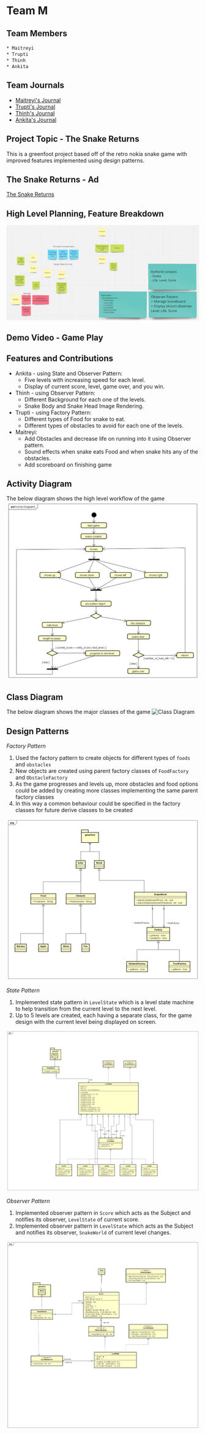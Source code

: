 # Team M

## Team Members
    * Maitreyi
    * Trupti
    * Thinh
    * Ankita

## Team Journals
* [Maitreyi's Journal](https://github.com/nguyensjsu/sp22-202-team-m/blob/main/Journals/MaitreyiKunnavakkamVinjimur.md)
* [Trupti's Journal](https://github.com/nguyensjsu/sp22-202-team-m/blob/main/Journals/TruptiLokhande.md)
* [Thinh's Journal](https://github.com/nguyensjsu/sp22-202-team-m/blob/main/Journals/ThinhLu.md)
* [Ankita's Journal](https://github.com/nguyensjsu/sp22-202-team-m/blob/main/Journals/AnkitaJaswal.md)

## Project Topic - The Snake Returns
This is a greenfoot project based off of the retro nokia snake game with improved features implemented using design patterns.

## The Snake Returns - Ad

[The Snake Returns](https://www.youtube.com/watch?v=2dcgnb5a5A0)

## High Level Planning, Feature Breakdown

![alt text](https://github.com/nguyensjsu/sp22-202-team-m/blob/main/Images/img.png?raw=true)


## Demo Video - Game Play

## Features and Contributions

* Ankita - using State and Observer Pattern:
  * Five levels with increasing speed for each level.
  * Display of current score, level, game over, and you win.
* Thinh - using Observer Pattern:
  * Different Background for each one of the levels.
  * Snake Body and Snake Head Image Rendering.
* Trupti - using Factory Pattern:
  * Different types of Food for snake to eat.
  * Different types of obstacles to avoid for each one of the levels.
* Maitreyi:
  * Add Obstacles and decrease life on running into it using Observer pattern.
  * Sound effects when snake eats Food and when snake hits any of the obstacles.
  * Add scoreboard on finishing game

## Activity Diagram
The below diagram shows the high level workflow of the game
![Activity Diagram](https://github.com/nguyensjsu/sp22-202-team-m/blob/main/Images/HighLevel_ActivityDiagram.png?raw=true)

## Class Diagram
The below diagram shows the major classes of the game
![Class Diagram](https://user-images.githubusercontent.com/98665151/167534803-7e2f3154-f960-4fc1-9c31-56577f4a277d.png)

## Design Patterns

*Factory Pattern*

1. Used the factory pattern to create objects for different types of `foods` and `obstacles`
2. New objects are created using parent factory classes of `FoodFactory` and `ObstacleFactory`
3. As the game progresses and levels up, more obstacles and food options could be added by creating more classes implementing the same parent factory classes
4. In this way a common behaviour could be specified in the factory classes for future derive classes to be created

![ClassDiagram_FactoryDesignPattern](https://github.com/nguyensjsu/sp22-202-team-m/blob/main/Images/ClassDiagram_FactoryDesignPattern.png?raw=true)

*State Pattern*

1. Implemented state pattern in `LevelState` which is a level state machine to help transition from the current level to the next level. 
2. Up to 5 levels are created, each having a separate class, for the game design with the current level being displayed on screen.

![ClassDiagram_StateDesignPattern](https://github.com/nguyensjsu/sp22-202-team-m/blob/main/Images/ClassDiagram_StateDesignPattern.png?raw=true)

*Observer Pattern*

1. Implemented observer pattern in `Score` which acts as the Subject and notifies its observer, `LevelState` of current score.
2. Implemented observer pattern in `LevelState` which acts as the Subject and notifies its observer, `SnakeWorld` of current level changes. 

![ClassDiagram_ObserverDesignPattern](https://github.com/nguyensjsu/sp22-202-team-m/blob/main/Images/ClassDiagram_ObserverDesignPattern.png?raw=true)




